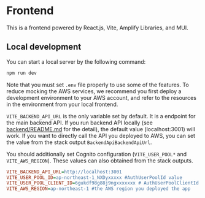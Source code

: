 # Frontend
This is a frontend powered by React.js, Vite, Amplify Libraries, and MUI.

## Local development
You can start a local server by the following command:

```sh
npm run dev
```

Note that you must set `.env` file properly to use some of the features. To reduce mocking the AWS services, we recommend you first deploy a development environment to your AWS account, and refer to the resources in the environment from your local frontend.

`VITE_BACKEND_API_URL` is the only variable set by default. It is a endpoint for the main backend API. If you run backend API locally (see [backend/README.md](./../backend/README.md) for the detail), the default value (localhost:3001) will work. If you want to directly call the API you deployed to AWS, you can set the value from the stack output `BackendApiBackendApiUrl`.

You should additionally set Cognito configuration (`VITE_USER_POOL*` and `VITE_AWS_REGION`). These values can also obtained from the stack outputs.

```ini
VITE_BACKEND_API_URL=http://localhost:3001
VITE_USER_POOL_ID=ap-northeast-1_NXDyxxxxx #AuthUserPoolId value
VITE_USER_POOL_CLIENT_ID=6gukdf98g88j9ngxxxxxxx # AuthUserPoolClientId value
VITE_AWS_REGION=ap-northeast-1 #the AWS region you deployed the app
```
